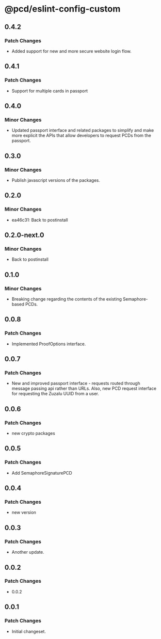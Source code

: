 # @pcd/eslint-config-custom

## 0.4.2

### Patch Changes

- Added support for new and more secure website login flow.

## 0.4.1

### Patch Changes

- Support for multiple cards in passport

## 0.4.0

### Minor Changes

- Updated passport interface and related packages to simplify and make more explicit the APIs that allow developers to request PCDs from the passport.

## 0.3.0

### Minor Changes

- Publish javascript versions of the packages.

## 0.2.0

### Minor Changes

- ea46c31: Back to postinstall

## 0.2.0-next.0

### Minor Changes

- Back to postinstall

## 0.1.0

### Minor Changes

- Breaking change regarding the contents of the existing Semaphore-based PCDs.

## 0.0.8

### Patch Changes

- Implemented ProofOptions interface.

## 0.0.7

### Patch Changes

- New and improved passport interface - requests routed through message passing api rather than URLs. Also, new PCD request interface for requesting the Zuzalu UUID from a user.

## 0.0.6

### Patch Changes

- new crypto packages

## 0.0.5

### Patch Changes

- Add SemaphoreSignaturePCD

## 0.0.4

### Patch Changes

- new version

## 0.0.3

### Patch Changes

- Another update.

## 0.0.2

### Patch Changes

- 0.0.2

## 0.0.1

### Patch Changes

- Initial changeset.
